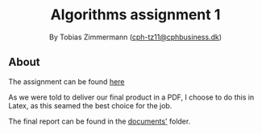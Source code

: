 <div align="center">

# Algorithms assignment 1

By Tobias Zimmermann (cph-tz11@cphbusiness.dk)

</div>

## About

The assignment can be found [here](./documents/math-assignment-1.pdf)

As we were told to deliver our final product in a PDF, I choose to do this in Latex, as this seamed the best choice for the job.

The final report can be found in the [documents'](./documents) folder.
